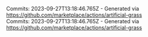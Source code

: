 Commits: 2023-09-27T13:18:46.765Z - Generated via https://github.com/marketplace/actions/artificial-grass
<br>
Commits: 2023-09-27T13:18:46.765Z - Generated via https://github.com/marketplace/actions/artificial-grass
<br>
